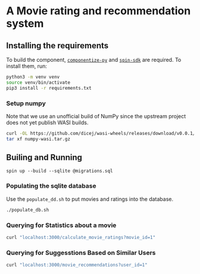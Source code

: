 # A Movie rating and recommendation system

## Installing the requirements 

To build the component, [`componentize-py`](https://pypi.org/project/componentize-py/) and [`spin-sdk`](https://pypi.org/project/spin-sdk/) are required. To install them, run:

```bash
python3 -m venv venv
source venv/bin/activate
pip3 install -r requirements.txt
```

### Setup numpy

Note that we use an unofficial build of NumPy since the upstream project does not yet publish WASI builds.

```bash
curl -OL https://github.com/dicej/wasi-wheels/releases/download/v0.0.1/numpy-wasi.tar.gz
tar xf numpy-wasi.tar.gz
```

## Builing and Running

```
spin up --build --sqlite @migrations.sql
```

### Populating the sqlite database

Use the `populate_dd.sh` to put movies and ratings into the database. 

```bash
./populate_db.sh
```

### Querying for Statistics about a movie

```bash
curl "localhost:3000/calculate_movie_ratings?movie_id=1"
```

### Querying for Suggesstions Based on Similar Users

```bash
curl "localhost:3000/movie_recommendations?user_id=1"
```